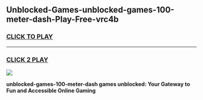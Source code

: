 
## Unblocked-Games-unblocked-games-100-meter-dash-Play-Free-vrc4b
<h3>
<a href="https://premium76.site?title=unblocked-games-100-meter-dash&ref=19M">CLICK TO PLAY</a></h3>
<hr>

<h3>
<a href="https://premium76.site?title=unblocked-games-100-meter-dash&ref=19M">CLICK 2 PLAY</a>
  
</h3>

<a href="https://premium76.site?title=unblocked-games-100-meter-dash&ref=19M"><img src="https://clearcache.store/games.png"></a>


**unblocked-games-100-meter-dash games unblocked: Your Gateway to Fun and Accessible Online Gaming**
